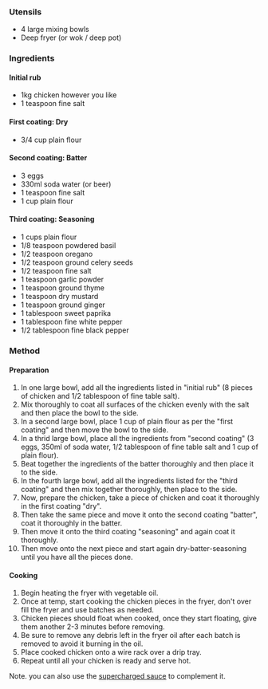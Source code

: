 ### Utensils

* 4 large mixing bowls
* Deep fryer (or wok / deep pot)


### Ingredients

#### Initial rub

* 1kg chicken however you like
* 1 teaspoon fine salt

#### First coating: Dry

* 3/4 cup plain flour

#### Second coating: Batter

* 3 eggs
* 330ml soda water (or beer)
* 1 teaspoon fine salt
* 1 cup plain flour

#### Third coating: Seasoning

* 1 cups plain flour
* 1/8 teaspoon powdered basil
* 1/2 teaspoon oregano
* 1/2 teaspoon ground celery seeds
* 1/2 teaspoon fine salt
* 1 teaspoon garlic powder
* 1 teaspoon ground thyme
* 1 teaspoon dry mustard
* 1 teaspoon ground ginger
* 1 tablespoon sweet paprika
* 1 tablespoon fine white pepper
* 1/2 tablespoon fine black pepper

### Method

#### Preparation

1. In one large bowl, add all the ingredients listed in "initial rub" (8 pieces of chicken and 1/2 tablespoon of fine table salt).
1. Mix thoroughly to coat all surfaces of the chicken evenly with the salt and then place the bowl to the side.
1. In a second large bowl, place 1 cup of plain flour as per the "first coating" and then move the bowl to the side.
1. In a thrid large bowl, place  all the ingredients from "second coating" (3 eggs, 350ml of soda water, 1/2 tablespoon of fine table salt and 1 cup of plain flour).
1. Beat together the ingredients of the batter thoroughly and then place it to the side.
1. In the fourth large bowl, add all the ingredients listed for the "third coating" and then mix together thoroughly, then place to the side.
1. Now, prepare the chicken, take a piece of chicken and coat it thoroughly in the first coating "dry".
1. Then take the same piece and move it onto the second coating "batter", coat it thoroughly in the batter.
1. Then move it onto the third coating "seasoning" and again coat it thoroughly.
1. Then move onto the next piece and start again dry-batter-seasoning until you have all the pieces done.

#### Cooking

1. Begin heating the fryer with vegetable oil.
1. Once at temp, start cooking the chicken pieces in the fryer, don't over fill the fryer and use batches as needed.
1. Chicken pieces should float when cooked, once they start floating, give them another 2-3 minutes before removing.
1. Be sure to remove any debris left in the fryer oil after each batch is removed to avoid it burning in the oil.
1. Place cooked chicken onto a wire rack over a drip tray.
1. Repeat until all your chicken is ready and serve hot.

Note. you can also use the [supercharged sauce](../sauces/README.md) to complement it.
